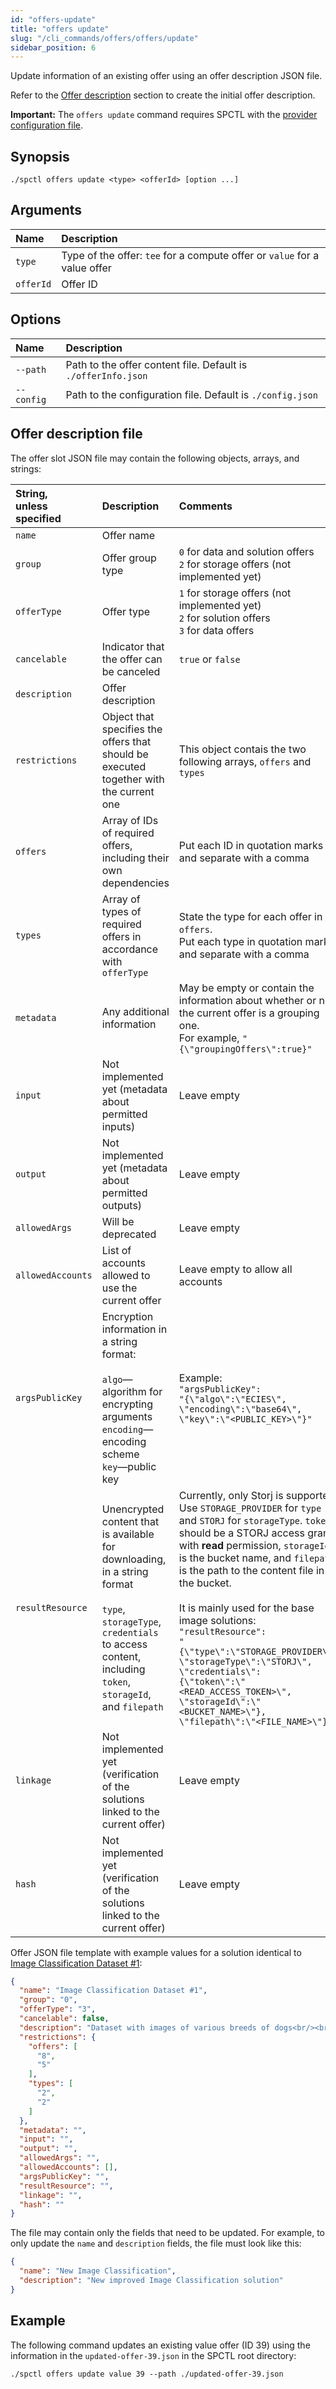 ```yaml
---
id: "offers-update"
title: "offers update"
slug: "/cli_commands/offers/offers/update"
sidebar_position: 6
---
```


Update information of an existing offer using an offer description JSON file.

Refer to the [Offer description](/developers/cli_guides/providers_offers#offer-description) section to create the initial offer description.

**Important:** The `offers update` command requires SPCTL with the [provider configuration file](/developers/cli_guides/configure#for-offer-providers).

## Synopsis

```
./spctl offers update <type> <offerId> [option ...]
```

## Arguments

| **Name** | **Description**                 |
|:---------|:--------------------------------|
| `type`   | Type of the offer: `tee` for a compute offer or `value` for a value offer|
| `offerId`     | Offer ID  |

## Options

| **Name** | **Description**                |
|:--------------------|:-------------------------------|
| `--path`            |Path to the offer content file. Default is `./offerInfo.json`|
| `--config`          |Path to the configuration file. Default is `./config.json`|


## Offer description file

The offer slot JSON file may contain the following objects, arrays, and strings:

|**String,<br/>unless specified**|**Description**|**Comments** |
|:-|:-|:-|
|`name`|Offer name ||
|`group` |Offer group type| `0` for data and solution offers<br/>`2` for storage offers (not implemented yet)|
|`offerType`       |Offer type  | `1` for storage offers (not implemented yet)<br/>`2` for solution offers<br/>`3` for data offers |
|`cancelable`      |Indicator that the offer can be canceled | `true` or `false` |
|`description`     |Offer description  ||
|`restrictions`    |Object that specifies the offers that should be executed together with the current one|This object contais the two following arrays, `offers` and `types`|
|`offers`|Array of IDs of required offers, including their own dependencies|Put each ID in quotation marks and separate with a comma|
|`types`|Array of types of required offers in accordance with `offerType`|State the type for each offer in `offers`.<br/>Put each type in quotation marks and separate with a comma|
| `metadata`        |Any additional information  | May be empty or contain the information about whether or not the current offer is a grouping one.<br/>For example, `"{\"groupingOffers\":true}"`  |
| `input`           |Not implemented yet (metadata about permitted inputs)  |Leave empty|
| `output`          |Not implemented yet (metadata about permitted outputs)|Leave empty |
| `allowedArgs`     |Will be deprecated |Leave empty |
| `allowedAccounts` |List of accounts allowed to use the current offer|Leave empty to allow all accounts|
| `argsPublicKey`   |Encryption information in a string format:<br/><br/>`algo`—algorithm for encrypting arguments<br/>`encoding`—encoding scheme<br/>`key`—public key | Example:<br/>`"argsPublicKey":`<br/>`"{\"algo\":\"ECIES\",`<br/>`\"encoding\":\"base64\",`<br/>`\"key\":\"<PUBLIC_KEY>\"}"`  |
| `resultResource`  | Unencrypted content that is available for downloading, in a string format<br/><br/>`type`, `storageType`, <br/>`credentials` to access content, including `token`, `storageId`, and `filepath` |Currently, only Storj is supported. Use `STORAGE_PROVIDER` for `type` and `STORJ` for `storageType`. `token` should be a STORJ access grant with **read** permission, `storageId` is the bucket name, and `filepath` is the path to the content file in the bucket.<br/><br/>It is mainly used for the base image solutions:<br/>`"resultResource":`<br/>`"{\"type\":\"STORAGE_PROVIDER\",`<br/>`\"storageType\":\"STORJ\",`<br/>`\"credentials\":`<br/>`{\"token\":\"<READ_ACCESS_TOKEN>\",`<br/>`\"storageId\":\"<BUCKET_NAME>\"},`<br/>`\"filepath\":\"<FILE_NAME>\"}"` |
| `linkage`         |Not implemented yet (verification of the solutions linked to the current offer)|Leave empty|
| `hash`            |Not implemented yet (verification of the solutions linked to the current offer)|Leave empty|

Offer JSON file template with example values for a solution identical to [Image Classification Dataset #1](https://marketplace.superprotocol.com/data?offer=offerId%3D18):

```json title="offer.json"
{
  "name": "Image Classification Dataset #1",
  "group": "0",
  "offerType": "3",
  "cancelable": false,
  "description": "Dataset with images of various breeds of dogs<br/><br/>This demo dataset is compatible with the Image Classification solution. Refer to the documentation for detailed instructions.",
  "restrictions": {
    "offers": [
      "8",
      "5"
    ],
    "types": [
      "2",
      "2"
    ]
  },
  "metadata": "",
  "input": "",
  "output": "",
  "allowedArgs": "",
  "allowedAccounts": [],
  "argsPublicKey": "",
  "resultResource": "",
  "linkage": "",
  "hash": ""
}
```

The file may contain only the fields that need to be updated. For example, to only update the `name` and `description` fields, the file must look like this:

```json
{
  "name": "New Image Classification",
  "description": "New improved Image Classification solution"
}
```

## Example

The following command updates an existing value offer (ID 39) using the information in the `updated-offer-39.json` in the SPCTL root directory:

```
./spctl offers update value 39 --path ./updated-offer-39.json
```